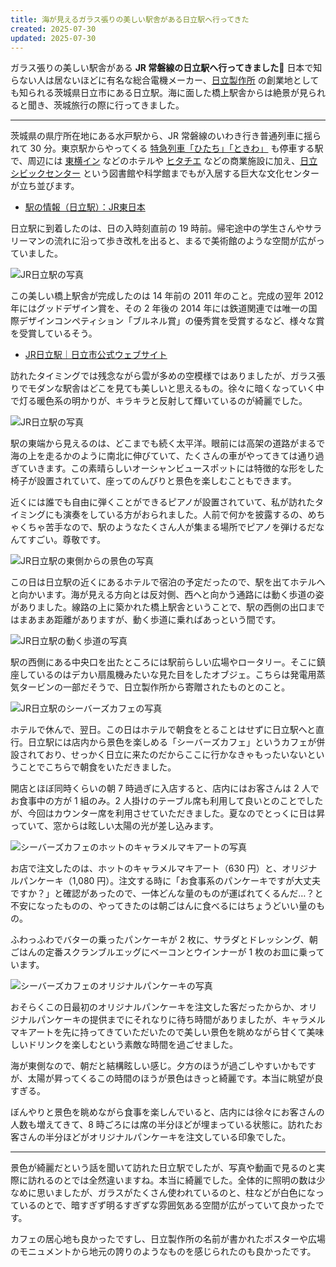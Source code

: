 ```yaml
---
title: 海が見えるガラス張りの美しい駅舎がある日立駅へ行ってきた
created: 2025-07-30
updated: 2025-07-30
---
```


ガラス張りの美しい駅舎がある **JR 常磐線の日立駅へ行ってきました🌅** 日本で知らない人は居ないほどに有名な総合電機メーカー、[日立製作所](https://www.hitachi.co.jp/) の創業地としても知られる茨城県日立市にある日立駅。海に面した橋上駅舎からは絶景が見られると聞き、茨城旅行の際に行ってきました。

---

茨城県の県庁所在地にある水戸駅から、JR 常磐線のいわき行き普通列車に揺られて 30 分。東京駅からやってくる [特急列車「ひたち」「ときわ」](https://www.jreast.co.jp/train/express/hitachi_tokiwa.html) も停車する駅で、周辺には [東横イン](https://www.toyoko-inn.com/) などのホテルや [ヒタチエ](https://www.hitachie.jp/) などの商業施設に加え、[日立シビックセンター](https://www.civic.jp/) という図書館や科学館までもが入居する巨大な文化センターが立ち並びます。

- [駅の情報（日立駅）：JR東日本](https://www.jreast.co.jp/estation/station/info.aspx?StationCd=1315)

日立駅に到着したのは、日の入時刻直前の 19 時前。帰宅途中の学生さんやサラリーマンの流れに沿って歩き改札を出ると、まるで美術館のような空間が広がっていました。

![JR日立駅の写真](e7987fa4-de28-43e8-d030-9cbc90920500)

この美しい橋上駅舎が完成したのは 14 年前の 2011 年のこと。完成の翌年 2012 年にはグッドデザイン賞を、その 2 年後の 2014 年には鉄道関連では唯一の国際デザインコンペティション「ブルネル賞」の優秀賞を受賞するなど、様々な賞を受賞しているそう。

- [JR日立駅｜日立市公式ウェブサイト](https://www.city.hitachi.lg.jp/citypromotion/hitachi_donnamachi/1007477/1011149/1010610/1004743/1004744.html)

訪れたタイミングでは残念ながら雲が多めの空模様ではありましたが、ガラス張りでモダンな駅舎はどこを見ても美しいと思えるもの。徐々に暗くなっていく中で灯る暖色系の明かりが、キラキラと反射して輝いているのが綺麗でした。

![JR日立駅の写真](51651b1d-754d-4b7c-370d-8f30a390d200)

駅の東端から見えるのは、どこまでも続く太平洋。眼前には高架の道路がまるで海の上を走るかのように南北に伸びていて、たくさんの車がやってきては通り過ぎていきます。この素晴らしいオーシャンビュースポットには特徴的な形をした椅子が設置されていて、座ってのんびりと景色を楽しむこともできます。

近くには誰でも自由に弾くことができるピアノが設置されていて、私が訪れたタイミングにも演奏をしている方がおられました。人前で何かを披露するの、めちゃくちゃ苦手なので、駅のようなたくさん人が集まる場所でピアノを弾けるだなんてすごい。尊敬です。

![JR日立駅の東側からの景色の写真](f45ed488-c89d-443e-e440-f93258774d00)

この日は日立駅の近くにあるホテルで宿泊の予定だったので、駅を出てホテルへと向かいます。海が見える方向とは反対側、西へと向かう通路には動く歩道の姿がありました。線路の上に築かれた橋上駅舎ということで、駅の西側の出口まではまあまあ距離がありますが、動く歩道に乗ればあっという間です。

![JR日立駅の動く歩道の写真](e51695f6-47ea-496f-bc0f-4cb2d447f000)

駅の西側にある中央口を出たところには駅前らしい広場やロータリー。そこに鎮座しているのはデカい扇風機みたいな見た目をしたオブジェ。こちらは発電用蒸気タービンの一部だそうで、日立製作所から寄贈されたものとのこと。

![JR日立駅のシーバーズカフェの写真](2376de3f-eab5-41df-9745-686f12887100)

ホテルで休んで、翌日。この日はホテルで朝食をとることはせずに日立駅へと直行。日立駅には店内から景色を楽しめる「シーバーズカフェ」というカフェが併設されており、せっかく日立に来たのだからここに行かなきゃもったいないということでこちらで朝食をいただきました。

開店とほぼ同時くらいの朝 7 時過ぎに入店すると、店内にはお客さんは 2 人でお食事中の方が 1 組のみ。2 人掛けのテーブル席も利用して良いとのことでしたが、今回はカウンター席を利用させていただきました。夏なのでとっくに日は昇っていて、窓からは眩しい太陽の光が差し込みます。

![シーバーズカフェのホットのキャラメルマキアートの写真](4b18f3d6-1c7e-4343-06c1-119985e42000)

お店で注文したのは、ホットのキャラメルマキアート（630 円）と、オリジナルパンケーキ（1,080 円）。注文する時に「お食事系のパンケーキですが大丈夫ですか？」と確認があったので、一体どんな量のものが運ばれてくるんだ…？と不安になったものの、やってきたのは朝ごはんに食べるにはちょうどいい量のもの。

ふわっふわでバターの乗ったパンケーキが 2 枚に、サラダとドレッシング、朝ごはんの定番スクランブルエッグにベーコンとウインナーが 1 枚のお皿に乗っています。

![シーバーズカフェのオリジナルパンケーキの写真](42cde568-0991-4e15-e6e2-461484a54a00)

おそらくこの日最初のオリジナルパンケーキを注文した客だったからか、オリジナルパンケーキの提供までにそれなりに待ち時間がありましたが、キャラメルマキアートを先に持ってきていただいたので美しい景色を眺めながら甘くて美味しいドリンクを楽しむという素敵な時間を過ごせました。

海が東側なので、朝だと結構眩しい感じ。夕方のほうが過ごしやすいかもですが、太陽が昇ってくるこの時間のほうが景色はきっと綺麗です。本当に眺望が良すぎる。

ぼんやりと景色を眺めながら食事を楽しんでいると、店内には徐々にお客さんの人数も増えてきて、8 時ごろには席の半分ほどが埋まっている状態に。訪れたお客さんの半分ほどがオリジナルパンケーキを注文している印象でした。

---

景色が綺麗だという話を聞いて訪れた日立駅でしたが、写真や動画で見るのと実際に訪れるのとでは全然違いますね。本当に綺麗でした。全体的に照明の数は少なめに思いましたが、ガラスがたくさん使われているのと、柱などが白色になっているのとで、暗すぎず明るすぎずな雰囲気ある空間が広がっていて良かったです。

カフェの居心地も良かったですし、日立製作所の名前が書かれたポスターや広場のモニュメントから地元の誇りのようなものを感じられたのも良かったです。

